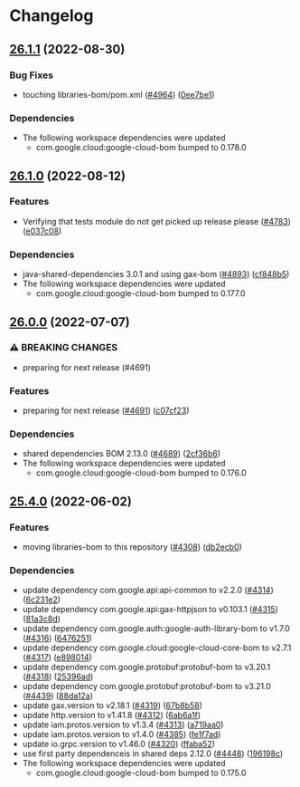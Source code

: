 # Changelog

## [26.1.1](https://github.com/googleapis/java-cloud-bom/compare/libraries-bom-v26.1.0...libraries-bom-v26.1.1) (2022-08-30)


### Bug Fixes

* touching libraries-bom/pom.xml ([#4964](https://github.com/googleapis/java-cloud-bom/issues/4964)) ([0ee7be1](https://github.com/googleapis/java-cloud-bom/commit/0ee7be1fd563b822737fbe0992e0412a81042dea))


### Dependencies

* The following workspace dependencies were updated
    * com.google.cloud:google-cloud-bom bumped to 0.178.0

## [26.1.0](https://github.com/googleapis/java-cloud-bom/compare/libraries-bom-v26.0.0...libraries-bom-v26.1.0) (2022-08-12)


### Features

* Verifying that tests module do not get picked up release please ([#4783](https://github.com/googleapis/java-cloud-bom/issues/4783)) ([e037c08](https://github.com/googleapis/java-cloud-bom/commit/e037c08a4e2cafcebba9f1590d10d0c3b0a8dce1))


### Dependencies

* java-shared-dependencies 3.0.1 and using gax-bom ([#4893](https://github.com/googleapis/java-cloud-bom/issues/4893)) ([cf848b5](https://github.com/googleapis/java-cloud-bom/commit/cf848b5986f1513087cce90ee2b36bee455a05c5))
* The following workspace dependencies were updated
    * com.google.cloud:google-cloud-bom bumped to 0.177.0

## [26.0.0](https://github.com/googleapis/java-cloud-bom/compare/libraries-bom-v25.4.0...libraries-bom-v26.0.0) (2022-07-07)


### ⚠ BREAKING CHANGES

* preparing for next release (#4691)

### Features

* preparing for next release ([#4691](https://github.com/googleapis/java-cloud-bom/issues/4691)) ([c07cf23](https://github.com/googleapis/java-cloud-bom/commit/c07cf2354c0799e4da7f3a75e4034f1141ad2056))


### Dependencies

* shared dependencies BOM 2.13.0 ([#4689](https://github.com/googleapis/java-cloud-bom/issues/4689)) ([2cf36b6](https://github.com/googleapis/java-cloud-bom/commit/2cf36b694547800df497be55351ba8f12278933c))
* The following workspace dependencies were updated
    * com.google.cloud:google-cloud-bom bumped to 0.176.0

## [25.4.0](https://github.com/googleapis/java-cloud-bom/compare/libraries-bom-v25.3.0...libraries-bom-v25.4.0) (2022-06-02)


### Features

* moving libraries-bom to this repository ([#4308](https://github.com/googleapis/java-cloud-bom/issues/4308)) ([db2ecb0](https://github.com/googleapis/java-cloud-bom/commit/db2ecb04508571ed7f913705aab5069ddf867ebe))


### Dependencies

* update dependency com.google.api:api-common to v2.2.0 ([#4314](https://github.com/googleapis/java-cloud-bom/issues/4314)) ([6c231e2](https://github.com/googleapis/java-cloud-bom/commit/6c231e2e11db012fb172a0fe0a3c421bdd502be8))
* update dependency com.google.api:gax-httpjson to v0.103.1 ([#4315](https://github.com/googleapis/java-cloud-bom/issues/4315)) ([81a3c8d](https://github.com/googleapis/java-cloud-bom/commit/81a3c8dd5f224c879313cc84f2e94e104b0c510d))
* update dependency com.google.auth:google-auth-library-bom to v1.7.0 ([#4316](https://github.com/googleapis/java-cloud-bom/issues/4316)) ([6476251](https://github.com/googleapis/java-cloud-bom/commit/6476251ce1ffffc49015b51675851de5b81e86b8))
* update dependency com.google.cloud:google-cloud-core-bom to v2.7.1 ([#4317](https://github.com/googleapis/java-cloud-bom/issues/4317)) ([e898014](https://github.com/googleapis/java-cloud-bom/commit/e898014aa533d68a826482c94d3b7df91ef4fef5))
* update dependency com.google.protobuf:protobuf-bom to v3.20.1 ([#4318](https://github.com/googleapis/java-cloud-bom/issues/4318)) ([25396ad](https://github.com/googleapis/java-cloud-bom/commit/25396ad6e0efbc4a3e5bed2302b4f20afa1493ad))
* update dependency com.google.protobuf:protobuf-bom to v3.21.0 ([#4439](https://github.com/googleapis/java-cloud-bom/issues/4439)) ([88da12a](https://github.com/googleapis/java-cloud-bom/commit/88da12a9957497bbfa541773574a98a87f7f4425))
* update gax.version to v2.18.1 ([#4319](https://github.com/googleapis/java-cloud-bom/issues/4319)) ([67b8b58](https://github.com/googleapis/java-cloud-bom/commit/67b8b58159b86e1929c45bfc63dfa09f34e18146))
* update http.version to v1.41.8 ([#4312](https://github.com/googleapis/java-cloud-bom/issues/4312)) ([6ab6a1f](https://github.com/googleapis/java-cloud-bom/commit/6ab6a1fdb60bc0b3d160352a4ad095ccfe7d8034))
* update iam.protos.version to v1.3.4 ([#4313](https://github.com/googleapis/java-cloud-bom/issues/4313)) ([a719aa0](https://github.com/googleapis/java-cloud-bom/commit/a719aa00a566549fa0f6e298347e1aa3442dc673))
* update iam.protos.version to v1.4.0 ([#4385](https://github.com/googleapis/java-cloud-bom/issues/4385)) ([fe1f7ad](https://github.com/googleapis/java-cloud-bom/commit/fe1f7ad0cb338ca27f6adc46f62c45bebf12d6b5))
* update io.grpc.version to v1.46.0 ([#4320](https://github.com/googleapis/java-cloud-bom/issues/4320)) ([ffaba52](https://github.com/googleapis/java-cloud-bom/commit/ffaba5213aa91ef8e384c6d3e5b4b554819b7b38))
* use first party dependenceis in shared deps 2.12.0 ([#4448](https://github.com/googleapis/java-cloud-bom/issues/4448)) ([196198c](https://github.com/googleapis/java-cloud-bom/commit/196198c62a720ff364e0b547c2f7a73783d884e5))
* The following workspace dependencies were updated
    * com.google.cloud:google-cloud-bom bumped to 0.175.0
